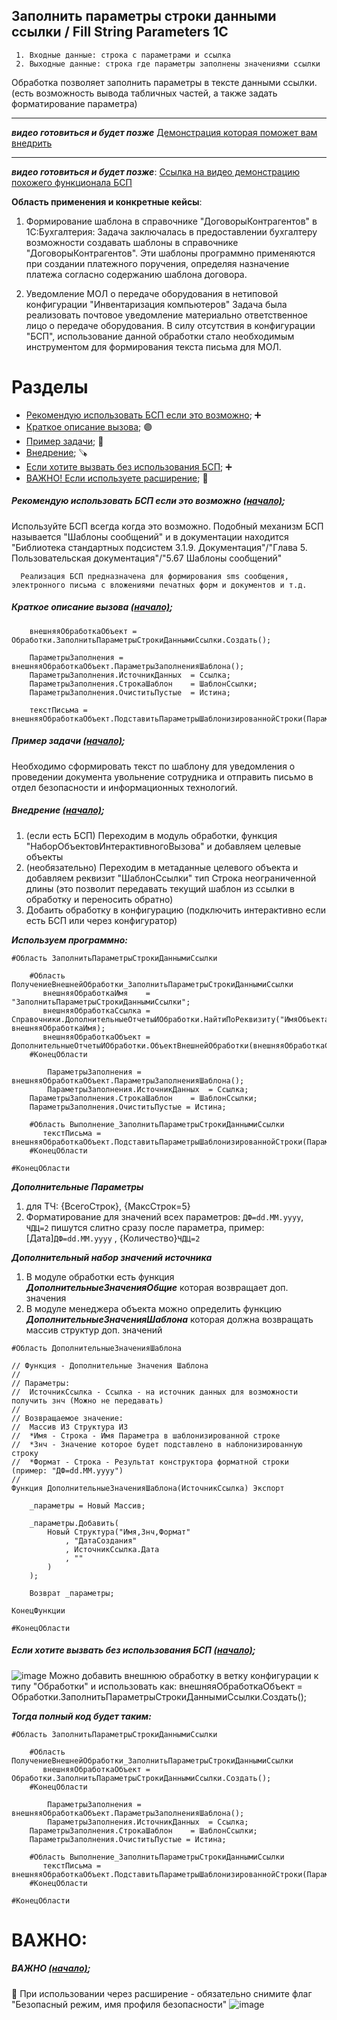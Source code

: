 ##### <a name="pageup"></a>

## Заполнить параметры строки данными ссылки / Fill String Parameters 1C
   
     1. Входные данные: строка с параметрами и ссылка
     2. Выходные данные: строка где параметры заполнены значениями ссылки

Обработка позволяет заполнить параметры в тексте данными ссылки. 
(есть возможность вывода табличных частей, а также задать форматирование параметра)

---
***видео готовиться и будет позже***
[Демонстрация которая поможет вам внедрить](http://example.com)

---
***видео готовиться и будет позже***:
[Ссылка на видео демонстрацию похожего функционала БСП](http://example.com)

__Область применения и конкретные кейсы__:

1. Формирование шаблона в справочнике "ДоговорыКонтрагентов" в 1С:Бухгалтерия:
Задача заключалась в предоставлении бухгалтеру возможности
создавать шаблоны в справочнике "ДоговорыКонтрагентов".
Эти шаблоны программно применяются при создании платежного поручения,
определяя назначение платежа согласно содержанию шаблона договора.

2. Уведомление МОЛ о передаче оборудования в нетиповой конфигурации "Инвентаризация компьютеров"
Задача была реализовать почтовое уведомление материально ответственное лицо о передаче оборудования.
В силу отсутствия в конфигурации "БСП", использование данной обработки стало необходимым инструментом
для формирования текста письма для МОЛ.

# Разделы

+ [Рекомендую использовать БСП если это возможно](#step0); ➕
+ [Краткое описание вызова](#step1);  🟣
+ [Пример задачи](#step2); 🔘
+ [Внедрение](#step3); 🪚
+ [Если хотите вызвать без использования БСП](#step4); ➕
+ [ВАЖНО! Если используете расширение](#add0); 🔘

##### <a name="step0"></a> Рекомендую использовать БСП если это возможно [(начало)](#pageup);

Используйте БСП всегда когда это возможно. Подобный механизм БСП называется "Шаблоны сообщений"
и в документации находится "Библиотека стандартных подсистем 3.1.9. Документация"/"Глава 5. Пользовательская документация"/"5.67 Шаблоны сообщений"

      Реализация БСП предназначена для формирования sms сообщения, электронного письма с вложениями печатных форм и документов и т.д.

##### <a name="step1"></a> Краткое описание вызова [(начало)](#pageup);

```
	внешняяОбработкаОбъект = Обработки.ЗаполнитьПараметрыСтрокиДаннымиСсылки.Создать();
		
	ПараметрыЗаполнения = внешняяОбработкаОбъект.ПараметрыЗаполненияШаблона();
	ПараметрыЗаполнения.ИсточникДанных	= Ссылка;
	ПараметрыЗаполнения.СтрокаШаблон	= ШаблонСсылки;
	ПараметрыЗаполнения.ОчиститьПустые 	= Истина;
	
	текстПисьма = внешняяОбработкаОбъект.ПодставитьПараметрыШаблонизированнойСтроки(ПараметрыЗаполнения);

```

##### <a name="step2"></a> Пример задачи [(начало)](#pageup);

Необходимо сформировать текст по шаблону для уведомления о проведении документа увольнение сотрудника
и отправить письмо в отдел безопасности и информационных технологий.

##### <a name="step3"></a> Внедрение [(начало)](#pageup);

1. (если есть БСП) Переходим в модуль обработки, функция "НаборОбъектовИнтерактивногоВызова" и добавляем целевые объекты
2. (необязательно) Переходим в метаданные целевого объекта и добавляем реквизит "ШаблонСсылки" тип Строка неограниченной длины
   (это позволит передавать текущий шаблон из ссылки в обработку и переносить обратно)
3. Добаить обработку в конфигурацию (подключить интерактивно если есть БСП или через конфигуратор)

***Используем программно:***

```
#Область ЗаполнитьПараметрыСтрокиДаннымиСсылки

	#Область ПолучениеВнешнейОбработки_ЗаполнитьПараметрыСтрокиДаннымиСсылки
	   внешняяОбработкаИмя    = "ЗаполнитьПараметрыСтрокиДаннымиСсылки";
	   внешняяОбработкаСсылка = Справочники.ДополнительныеОтчетыИОбработки.НайтиПоРеквизиту("ИмяОбъекта", внешняяОбработкаИмя);
	   внешняяОбработкаОбъект = ДополнительныеОтчетыИОбработки.ОбъектВнешнейОбработки(внешняяОбработкаСсылка);
	#КонецОбласти

      	ПараметрыЗаполнения = внешняяОбработкаОбъект.ПараметрыЗаполненияШаблона();
      	ПараметрыЗаполнения.ИсточникДанных	= Ссылка;
	ПараметрыЗаполнения.СтрокаШаблон	= ШаблонСсылки;
	ПараметрыЗаполнения.ОчиститьПустые = Истина;

	#Область Выполнение_ЗаполнитьПараметрыСтрокиДаннымиСсылки
	   текстПисьма = внешняяОбработкаОбъект.ПодставитьПараметрыШаблонизированнойСтроки(ПараметрыЗаполнения);
	#КонецОбласти

#КонецОбласти
```

***Дополнительные Параметры***
1. для ТЧ: {ВсегоСтрок}, {МаксСтрок=5}
2. Форматирование для значений всех параметров: `ДФ=dd.MM.yyyy`, `ЧДЦ=2`
   пишутся слитно сразу после параметра, пример: [Дата]`ДФ=dd.MM.yyyy` , {Количество}`ЧДЦ=2`

***Дополнительный набор значений источника***
1. В модуле обработки есть функция ___ДополнительныеЗначенияОбщие___ которая возвращает доп. значения
2. В модуле менеджера объекта можно определить функцию ___ДополнительныеЗначенияШаблона___ которая должна возвращать массив структур доп. значений

```
#Область ДополнительныеЗначенияШаблона

// Функция - Дополнительные Значения Шаблона
//
// Параметры:
//	ИсточникСсылка - Ссылка - на источник данных для возможности получить знч (Можно не передавать)
//
// Возвращаемое значение:
//  Массив ИЗ Структура ИЗ
//	*Имя - Строка - Имя Параметра в шаблонизированной строке
//	*Знч - Значение которое будет подставлено в наблонизированную строку
//	*Формат - Строка - Результат конструктора форматной строки (пример: "ДФ=dd.MM.yyyy")
//
Функция ДополнительныеЗначенияШаблона(ИсточникСсылка) Экспорт
	
	_параметры = Новый Массив;
	
	_параметры.Добавить(
		Новый Структура("Имя,Знч,Формат"
			, "ДатаСоздания"
			, ИсточникСсылка.Дата
			, ""
		)
	);	
	
	Возврат _параметры;
	
КонецФункции

#КонецОбласти

```

##### <a name="step4"></a> Если хотите вызвать без использования БСП [(начало)](#pageup);

![image](https://github.com/KistanovSerhii/FillStringParameters1C/assets/28355711/e16b15d5-d61f-4a4d-b84f-1c615d53310e)
Можно добавить внешнюю обработку в ветку конфигурации к типу "Обработки" и использовать как:
внешняяОбработкаОбъект = Обработки.ЗаполнитьПараметрыСтрокиДаннымиСсылки.Создать();

***Тогда полный код будет таким:***

```
#Область ЗаполнитьПараметрыСтрокиДаннымиСсылки

	#Область ПолучениеВнешнейОбработки_ЗаполнитьПараметрыСтрокиДаннымиСсылки
	   внешняяОбработкаОбъект = Обработки.ЗаполнитьПараметрыСтрокиДаннымиСсылки.Создать();
	#КонецОбласти

      	ПараметрыЗаполнения = внешняяОбработкаОбъект.ПараметрыЗаполненияШаблона();
      	ПараметрыЗаполнения.ИсточникДанных	= Ссылка;
	ПараметрыЗаполнения.СтрокаШаблон	= ШаблонСсылки;
	ПараметрыЗаполнения.ОчиститьПустые = Истина;

	#Область Выполнение_ЗаполнитьПараметрыСтрокиДаннымиСсылки
	   текстПисьма = внешняяОбработкаОбъект.ПодставитьПараметрыШаблонизированнойСтроки(ПараметрыЗаполнения);
	#КонецОбласти

#КонецОбласти
```

# ВАЖНО:

##### <a name="add0"></a> ВАЖНО [(начало)](#pageup); 

 🔘 При использовании через расширение - обязательно снимите флаг "Безопасный режим, имя профиля безопасности"
![image](https://github.com/KistanovSerhii/ElemetsOfFormDynamicP/assets/28355711/7a0d51e4-fb60-4885-857a-61993c5aa62b)
 
